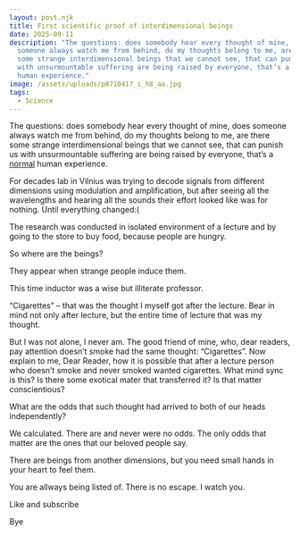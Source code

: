 ```yaml
---
layout: post.njk
title: First scientific proof of interdimensional beings
date: 2025-09-11
description: "The questions: does somebody hear every thought of mine, does
  someone always watch me from behind, do my thoughts belong to me, are there
  some strange interdimensional beings that we cannot see, that can punish us
  with unsurmountable suffering are being raised by everyone, that’s a normal
  human experience."
image: /assets/uploads/p8710417_i_h8_aa.jpg
tags:
  - Science
---
```

The questions: does somebody hear every thought of mine, does someone always watch me from behind, do my thoughts belong to me, are there some strange interdimensional beings that we cannot see, that can punish us with unsurmountable suffering are being raised by everyone, that’s a [normal](https://en.wikipedia.org/wiki/Normal_(chain_store)) human experience.

For decades lab in Vilnius was trying to decode signals from different dimensions using modulation and amplification, but after seeing all the wavelengths and hearing all the sounds their effort looked like was for nothing. Until everything changed:(

The research was conducted in isolated environment of a lecture and by going to the store to buy food, because people are hungry.

So where are the beings?

They appear when strange people induce them.

This time inductor was a wise but illiterate professor.

“Cigarettes” – that was the thought I myself got after the lecture. Bear in mind not only after lecture, but the entire time of lecture that was my thought.

But I was not alone, I never am. The good friend of mine, who, dear readers, pay attention doesn’t smoke had the same thought: “Cigarettes”. Now explain to me, Dear Reader, how it is possible that after a lecture person who doesn’t smoke and never smoked wanted cigarettes. What mind sync is this? Is there some exotical mater that transferred it? Is that matter conscientious?

What are the odds that such thought had arrived to both of our heads independently?

We calculated. There are and never were no odds. The only odds that matter are the ones that our beloved people say.

There are beings from another dimensions, but you need small hands in your heart to feel them.

You are allways being listed of. There is no escape. I watch you.

Like and subscribe

Bye